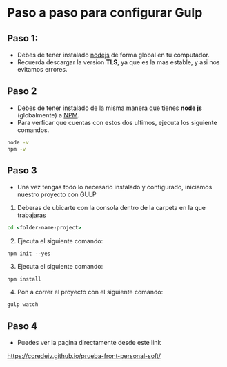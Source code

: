 # Paso a paso para configurar Gulp

## Paso 1:

- Debes de tener instalado [nodejs](https://nodejs.org/es/) de forma global en tu computador.
- Recuerda descargar la version **TLS**, ya que es la mas estable, y asi nos evitamos errores.

## Paso 2

- Debes de tener instalado de la misma manera que tienes **node js** (globalmente) a [NPM](https://www.npmjs.com/).
- Para verficar que cuentas con estos dos ultimos, ejecuta los siguiente comandos.

```cmd
node -v
npm -v
```

## Paso 3

- Una vez tengas todo lo necesario instalado y configurado, iniciamos nuestro proyecto con GULP

1. Deberas de ubicarte con la consola dentro de la carpeta en la que trabajaras

```cmd
cd <folder-name-project>
```

2. Ejecuta el siguiente comando:

```node
npm init --yes
```

3. Ejecuta el siguiente comando:

```node
npm install
```

4. Pon a correr el proyecto con el siguiente comando:

```node
gulp watch
```

## Paso 4

- Puedes ver la pagina directamente desde este link

https://coredeiv.github.io/prueba-front-personal-soft/

